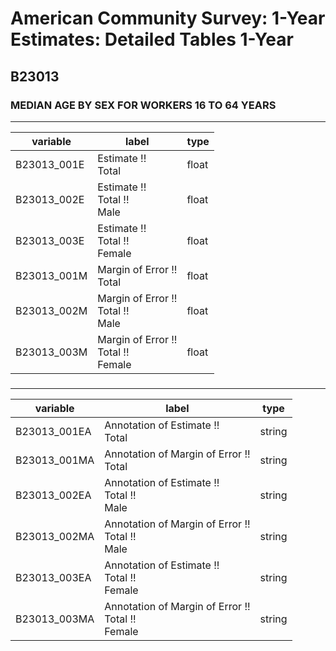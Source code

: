 # American Community Survey: 1-Year Estimates: Detailed Tables 1-Year

## B23013

### MEDIAN AGE BY SEX FOR WORKERS 16 TO 64 YEARS

___

| variable | label | type |
| ----- | ----- | ----- |
| B23013_001E | Estimate !!<br>Total | float |
| B23013_002E | Estimate !!<br>Total !!<br>Male | float |
| B23013_003E | Estimate !!<br>Total !!<br>Female | float |
| B23013_001M | Margin of Error !!<br>Total | float |
| B23013_002M | Margin of Error !!<br>Total !!<br>Male | float |
| B23013_003M | Margin of Error !!<br>Total !!<br>Female | float |
### 

___

| variable | label | type |
| ----- | ----- | ----- |
| B23013_001EA | Annotation of Estimate !!<br>Total | string |
| B23013_001MA | Annotation of Margin of Error !!<br>Total | string |
| B23013_002EA | Annotation of Estimate !!<br>Total !!<br>Male | string |
| B23013_002MA | Annotation of Margin of Error !!<br>Total !!<br>Male | string |
| B23013_003EA | Annotation of Estimate !!<br>Total !!<br>Female | string |
| B23013_003MA | Annotation of Margin of Error !!<br>Total !!<br>Female | string |

